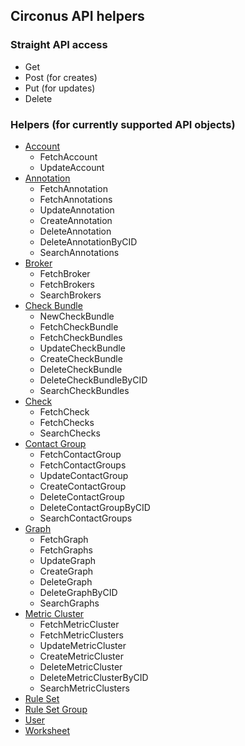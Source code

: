 ## Circonus API helpers

### Straight API access

* Get
* Post (for creates)
* Put (for updates)
* Delete

### Helpers (for currently supported API objects)

* [Account](https://login.circonus.com/resources/api/calls/account)
    * FetchAccount
    * UpdateAccount
* [Annotation](https://login.circonus.com/resources/api/calls/annotation)
    * FetchAnnotation
    * FetchAnnotations
    * UpdateAnnotation
    * CreateAnnotation
    * DeleteAnnotation
    * DeleteAnnotationByCID
    * SearchAnnotations
* [Broker](https://login.circonus.com/resources/api/calls/broker)
    * FetchBroker
    * FetchBrokers
    * SearchBrokers
* [Check Bundle](https://login.circonus.com/resources/api/calls/check_bundle)
    * NewCheckBundle
    * FetchCheckBundle
    * FetchCheckBundles
    * UpdateCheckBundle
    * CreateCheckBundle
    * DeleteCheckBundle
    * DeleteCheckBundleByCID
    * SearchCheckBundles
* [Check](https://login.circonus.com/resources/api/calls/check)
    * FetchCheck
    * FetchChecks
    * SearchChecks
* [Contact Group](https://login.circonus.com/resources/api/calls/contact_group)
    * FetchContactGroup
    * FetchContactGroups
    * UpdateContactGroup
    * CreateContactGroup
    * DeleteContactGroup
    * DeleteContactGroupByCID
    * SearchContactGroups
* [Graph](https://login.circonus.com/resources/api/calls/graph)
    * FetchGraph
    * FetchGraphs
    * UpdateGraph
    * CreateGraph
    * DeleteGraph
    * DeleteGraphByCID
    * SearchGraphs
* [Metric Cluster](https://login.circonus.com/resources/api/calls/metric_cluster)
    * FetchMetricCluster
    * FetchMetricClusters
    * UpdateMetricCluster
    * CreateMetricCluster
    * DeleteMetricCluster
    * DeleteMetricClusterByCID
    * SearchMetricClusters
* [Rule Set](https://login.circonus.com/resources/api/calls/rule_set)
* [Rule Set Group](https://login.circonus.com/resources/api/calls/rule_set_group)
* [User](https://login.circonus.com/resources/api/calls/user)
* [Worksheet](https://login.circonus.com/resources/api/calls/worksheet)
